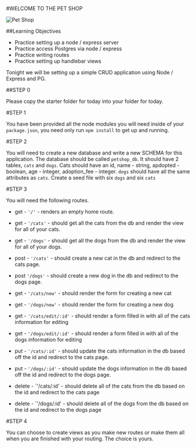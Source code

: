 
#WELCOME TO THE PET SHOP

![Pet Shop](http://www.returnofkings.com/wp-content/uploads/2014/07/catsdogs.jpg)

##Learning Objectives

* Practice setting up a node / express server
* Practice access Postgres via node / express
* Practice writing routes
* Practice setting up handlebar views


Tonight we will be setting up a simple CRUD application using Node / Express and PG.

##STEP 0 

Please copy the starter folder for today into your folder for today. 

#STEP 1

You have been provided all the node modules you will need inside of your `package.json`, you need only run `npm install` to get up and running. 


#STEP 2

You will need to create a new database and write a new SCHEMA for this application. The database should be called `petshop_db`. It should have 2 tables, `cats` and `dogs`. Cats should have an id, name - string, apdopted - boolean, age - integer, adoption_fee - integer. `dogs` should have all the same attributes as `cats`. Create a seed file with six `dogs` and six `cats`

#STEP 3

You will need the following routes.

* get - `'/'` - renders an empty home route.
* get - `'/cats'` - should get all the cats from the db and render the view for all of your cats. 

* get - `'/dogs'` - should get all the dogs from the db and render the view for all of your dogs.

* post - `'/cats'` - should create a new cat in the db and redirect to the cats page.

* post `'/dogs'` - should create a new dog in the db and redirect to the dogs page. 

* get - `'/cats/new'` - should render the form for creating a new cat

* get  - `'/dogs/new'` - should render the form for creating a new dog


* get - `'/cats/edit/:id'` - should render a form filled in with all of the cats information for editing

* get - `'/dogs/edit/:id'` - should render a form filled in with all of the dogs information for editing

* put - `'/cats/:id'` - should update the cats information in the db based off the id and redirect to the cats page. 

* put - `'/dogs/:id'` - should update the dogs information in the db based off the id and redirect to the dogs page.  

* delete - `'/cats/:id' - should delete all of the cats from the db based on the id and redirect to the cats page

* delete - `'/dogs/:id' - should delete all of the dogs from the db based on the id and redirect to the dogs page


#STEP 4

You can choose to create views as you make new routes or make them all when you are finished with your routing. The choice is yours. 

